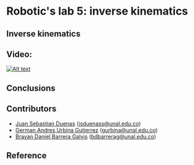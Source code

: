 # Robotic's lab 5: inverse kinematics

## Inverse kinematics 



## Video: 

[![Alt text](https://img.youtube.com/vi/Wdw1Ll6Tfwo/0.jpg)](https://youtu.be/Wdw1Ll6Tfwo)

## Conclusions 


## Contributors
- [Juan Sebastian Duenas](https://github.com/jsduenass) (jsduenass@unal.edu.co)
- [German Andres Urbina Gutierrez](https://github.com/gurbinaUn)  (gurbina@unal.edu.co)
- [Brayan Daniel Barrera Galvis](https://github.com/brayandan) (bdbarrerag@unal.edu.co)

## Reference



<!---

Design doc
Position movement control of the Phantom X Pincher robot 

TODO
- Define architecture
- Define message for target position
- 

--->

